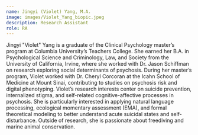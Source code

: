 ```yaml
---
name: Jingyi (Violet) Yang, M.A.
image: images/Violet_Yang_biopic.jpeg
description: Research Assistant
role: RA
---
```


Jingyi "Violet" Yang is a graduate of the Clinical Psychology master’s program at Columbia University’s Teachers College. She earned her B.A. in Psychological Science and Criminology, Law, and Society from the University of California, Irvine, where she worked with Dr. Jason Schiffman on research exploring social determinants of psychosis. During her master’s program, Violet worked with Dr. Cheryl Corcoran at the Icahn School of Medicine at Mount Sinai, contributing to studies on psychosis risk and digital phenotyping. Violet’s research interests center on suicide prevention, internalized stigma, and self-related cognitive-affective processes in psychosis. She is particularly interested in applying natural language processing, ecological momentary assessment (EMA), and formal theoretical modeling to better understand acute suicidal states and self-disturbance. Outside of research, she is passionate about freediving and marine animal conservation.
